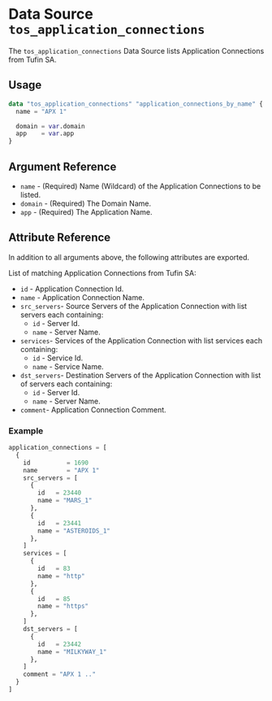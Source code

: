 # Data Source `tos_application_connections`

The `tos_application_connections` Data Source lists Application Connections from Tufin SA.

## Usage

```terraform
data "tos_application_connections" "application_connections_by_name" {
  name = "APX 1"

  domain = var.domain
  app    = var.app
}
```

## Argument Reference

* `name` - (Required) Name (Wildcard) of the Application Connections to be listed.
* `domain` - (Required) The Domain Name.
* `app` - (Required) The Application Name.

## Attribute Reference

In addition to all arguments above, the following attributes are exported.

List of matching Application Connections from Tufin SA:

* `id` - Application Connection Id.
* `name` - Application Connection Name.
* `src_servers`- Source Servers of the Application Connection with list servers each containing:
    * `id` - Server Id.
    * `name` - Server Name.
* `services`- Services of the Application Connection with list services each containing:
    * `id` - Service Id.
    * `name` - Service Name.
* `dst_servers`- Destination Servers of the Application Connection with list of servers each containing:
    * `id` - Server Id.
    * `name` - Server Name.
* `comment`- Application Connection Comment.

### Example

```terraform
application_connections = [
  {
    id          = 1690
    name        = "APX 1"
    src_servers = [
      {
        id   = 23440
        name = "MARS_1"
      },
      {
        id   = 23441
        name = "ASTEROIDS_1"
      },
    ]
    services = [
      {
        id   = 83
        name = "http"
      },
      {
        id   = 85
        name = "https"
      },
    ]
    dst_servers = [
      {
        id   = 23442
        name = "MILKYWAY_1"
      },
    ]
    comment = "APX 1 .."
  }
]
```
